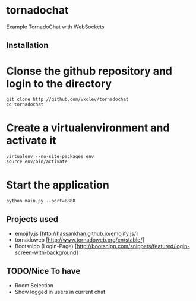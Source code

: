 tornadochat
===========

Example TornadoChat with WebSockets

Installation
------------

# Clonse the github repository and login to the directory
```
git clone http://github.com/vkolev/tornadochat
cd tornadochat
```

# Create a virtualenvironment and activate it
```
virtualenv --no-site-packages env
source env/bin/activate
```

# Start the application
```
python main.py --port=8888
```

Projects used
-------------

* emojify.js [http://hassankhan.github.io/emojify.js/]
* tornadoweb [http://www.tornadoweb.org/en/stable/]
* Bootsnipp (Login-Page) [http://bootsnipp.com/snippets/featured/login-screen-with-background]


TODO/Nice To have
-----------------

* Room Selection
* Show logged in users in current chat
